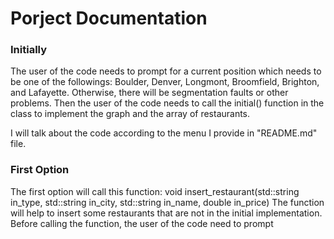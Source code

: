 # Porject Documentation
### Initially
The user of the code needs to prompt for a current position which needs to be one of the followings: Boulder, Denver, Longmont, Broomfield, Brighton, and Lafayette. Otherwise, there will be segmentation faults or other problems. Then the user of the code needs to call the initial() function in the class to implement the graph and the array of restaurants. 

I will talk about the code according to the menu I provide in "README.md" file.
### First Option
The first option will call this function: void insert_restaurant(std::string in_type, std::string in_city, std::string in_name, double in_price)
The function will help to insert some restaurants that are not in the initial implementation. 
Before calling the function, the user of the code need to prompt 
